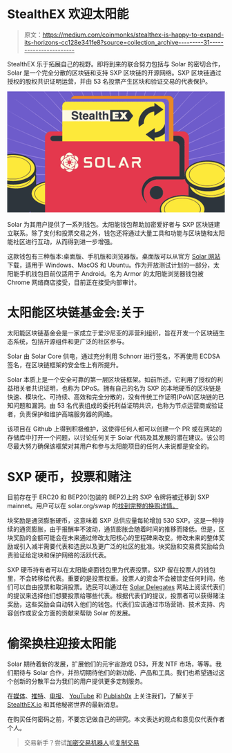 # StealthEX 欢迎太阳能

> 原文：<https://medium.com/coinmonks/stealthex-is-happy-to-expand-its-horizons-cc128e341fe8?source=collection_archive---------31----------------------->

StealthEX 乐于拓展自己的视野。即将到来的联合努力包括与 Solar 的密切合作，Solar 是一个完全分散的区块链和支持 SXP 区块链的开源网络。SXP 区块链通过授权的股权共识证明运营，并由 53 名投票产生区块和验证交易的代表保护。

![](img/09f582a4c3a04999791c029976a34a5d.png)

Solar 为其用户提供了一系列钱包。太阳能钱包帮助加密爱好者与 SXP 区块链建立联系。除了支付和投票交易之外，钱包还将通过大量工具和功能与区块链和太阳能社区进行互动，从而得到进一步增强。

这款钱包有三种版本:桌面版、手机版和浏览器版。桌面版可以从官方 [Solar 网站](https://solar.org/wallets)下载，适用于 Windows、MacOS 和 Ubuntu。作为开放测试计划的一部分，太阳能手机钱包目前仅适用于 Android。名为 Armor 的太阳能浏览器钱包被 Chrome 网络商店接受，目前正在接受内部审计。

# 太阳能区块链基金会:关于

太阳能区块链基金会是一家成立于爱沙尼亚的非营利组织，旨在开发一个区块链生态系统，包括开源组件和更广泛的社区参与。

Solar 由 Solar Core 供电，通过充分利用 Schnorr 进行签名，不再使用 ECDSA 签名，在区块链框架的安全性上有所提升。

Solar 本质上是一个安全可靠的第一层区块链框架。如前所述，它利用了授权的利益相关者共识证明，也称为 DPoS。拥有自己的名为 SXP 的本地硬币的区块链是快速、模块化、可持续、高效和完全分散的，没有传统工作证明(PoW)区块链的已知问题和漏洞。由 53 名代表组成的委托利益证明共识，也称为节点运营商或验证者，负责保护和维护高端服务器的网络。

该项目在 Github 上得到积极维护，这使得任何人都可以创建一个 PR 或在网站的存储库中打开一个问题，以讨论任何关于 Solar 代码及其发展的潜在建议。该公司尽最大努力确保该框架对其用户和参与太阳能项目的任何人来说都是安全的。

# SXP 硬币，投票和赌注

目前存在于 ERC20 和 BEP20(包装的 BEP2)上的 SXP 令牌将被迁移到 SXP mainnet。用户可以在 solar.org/swap 的[找到完整的换购详情。](https://solar.org/swap)

块奖励是通货膨胀硬币，这意味着 SXP 总供应量每轮增加 530 SXP。这是一种持续的通货膨胀，由于报酬率不波动，通货膨胀会随着时间的推移而降低。但是，区块奖励的金额可能会在未来通过修改太阳核心的里程碑来改变。修改未来的整体奖励或引入减半需要代表和选民以及更广泛的社区的批准。块奖励和交易费奖励给负责验证给定块和保护网络的活跃代表。

SXP 硬币持有者可以在太阳能桌面钱包里为代表投票。SXP 留在投票人的钱包里，不会转移给代表。重要的是投票权重。投票人的资金不会被锁定任何时间，他们可以自由投票和取消投票。选民可以通过在 [Solar Delegates](https://delegates.solar.org/home) 网站上阅读代表们的提议来选择他们想要投票给哪些代表。根据代表们的提议，投票者可以获得赌注奖励，这些奖励会自动转入他们的钱包。代表们应该通过市场营销、技术支持、内容创作或安全方面的贡献来帮助 Solar 的发展。

# 偷梁换柱迎接太阳能

Solar 期待着新的发展，扩展他们的元宇宙游戏 D53，开发 NTF 市场，等等。我们期待与 Solar 合作，并热切期待他们的新功能、产品和工具。我们也希望通过这个创新的分散平台为我们的用户提供更多定制服务。

在[媒体](https://stealthex-io.medium.com/)、[推特](https://twitter.com/Stealthex_io)、[电报](https://t.me/StealthEX)、 [YouTube](https://www.youtube.com/channel/UCeES_XBesX76ge7xf1meuSw) 和 [Publish0x](https://www.publish0x.com/stealthex) 上关注我们，了解关于 [StealthEX.io](https://stealthex.io/) 和其他秘密世界的最新消息。

在购买任何密码之前，不要忘记做自己的研究。本文表达的观点和意见仅代表作者个人。

> 交易新手？尝试[加密交易机器人](/coinmonks/crypto-trading-bot-c2ffce8acb2a)或[复制交易](/coinmonks/top-10-crypto-copy-trading-platforms-for-beginners-d0c37c7d698c)